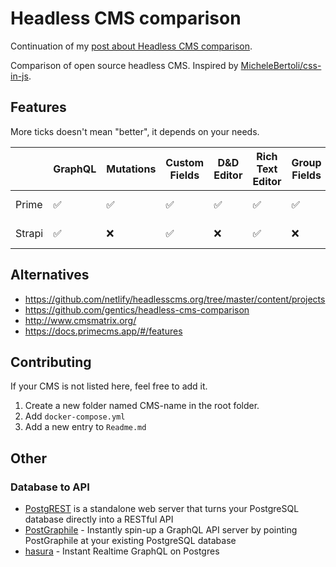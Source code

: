 # Headless CMS comparison

Continuation of my [post about Headless CMS comparison](https://dev.to/stereobooster/headless-graphql-cms-51id).

Comparison of open source headless CMS. Inspired by [MicheleBertoli/css-in-js](https://github.com/MicheleBertoli/css-in-js).

## Features

More ticks doesn't mean "better", it depends on your needs.

|        | GraphQL | Mutations | Custom Fields | D&D Editor | Rich Text Editor | Group Fields | Media Library | Image Manipulation | Image Crops | Asset CDN | Previews | Releases | Localization | Localized fields | Revision history | Webhooks |
| ------ | ------- | --------- | ------------- | ---------- | ---------------- | ------------ | ------------- | ------------------ | ----------- | --------- | -------- | -------- | ------------ | ---------------- | ---------------- | -------- |
| Prime  | ✅      | ✅        | ✅            | ✅         | ✅               | ✅           | 3rd-party     | 3rd-party          | ✅          | 3rd-party | ✅       | ✅       | ✅           | ❌               | ✅               | ✅       |
| Strapi | ✅      | ❌        | ✅            | ❌         | ✅               | ❌           | 3rd-party     | 3rd-party          | ❌          | 3rd-party | ❌       | ❌       | ❌           | ❌               | ❌               | ✅       |

## Alternatives

- https://github.com/netlify/headlesscms.org/tree/master/content/projects
- https://github.com/gentics/headless-cms-comparison
- http://www.cmsmatrix.org/
- https://docs.primecms.app/#/features

## Contributing

If your CMS is not listed here, feel free to add it.

1. Create a new folder named CMS-name in the root folder.
2. Add `docker-compose.yml`
3. Add a new entry to `Readme.md`

## Other

### Database to API

- [PostgREST](http://postgrest.org) is a standalone web server that turns your PostgreSQL database directly into a RESTful API
- [PostGraphile](https://www.graphile.org/postgraphile/) - Instantly spin-up a GraphQL API server by pointing PostGraphile at your existing PostgreSQL database
- [hasura](https://hasura.io/) - Instant Realtime GraphQL on Postgres
